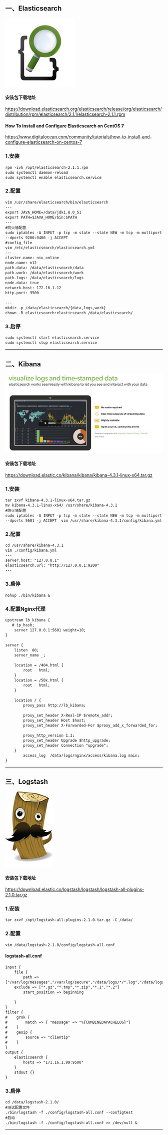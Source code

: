 <!--
author: yanliang.zhao
head: http://blog.itttl.com/logo_miao.png
date: 2016-01-12
title: Elasticsearch-logstash-Kibana安装配置
tags: log采集，elk
category: log
status: publist
summary: Elasticsearch-logstash-Kibana安装配置
-->


## 一、Elasticsearch
![elasticsearch-logo](./img/elasticsearch.png)
#### 安装包下载地址
https://download.elasticsearch.org/elasticsearch/release/org/elasticsearch/distribution/rpm/elasticsearch/2.1.1/elasticsearch-2.1.1.rpm
#### How To Install and Configure Elasticsearch on CentOS 7
https://www.digitalocean.com/community/tutorials/how-to-install-and-configure-elasticsearch-on-centos-7
### 1.安装
```
rpm -ivh /opt/elasticsearch-2.1.1.rpm
sudo systemctl daemon-reload
sudo systemctl enable elasticsearch.service
```
### 2.配置
```
vim /usr/share/elasticsearch/bin/elasticsearch
---
export JAVA_HOME=/data/jdk1.8.0_51
export PATH=$JAVA_HOME/bin:$PATH
---
#防火墙配置
sudo iptables -A INPUT -p tcp -m state --state NEW -m tcp -m multiport --dports 9200:9400 -j ACCEPT
#config_file
vim /etc/elasticsearch/elasticsearch.yml
---
cluster.name: niu_online
node.name: n12
path.data: /data/elasticsearch/data
path.work: /data/elasticsearch/work
path.logs: /data/elasticsearch/logs
node.data: true
network.host: 172.16.1.12
http.port: 9500

---
mkdir -p /data/elasticsearch/{data,logs,work}
chown -R elasticsearch:elasticsearch /data/elasticsearch/
```
### 3.启停
```
sudo systemctl start elasticsearch.service
sudo systemctl stop elasticsearch.service

```
---
## 二、Kibana
![kibana_00-logo](./img/kibana_00.jpg)
#### 安装包下载地址
https://download.elastic.co/kibana/kibana/kibana-4.3.1-linux-x64.tar.gz
### 1.安装
```
tar zxvf kibana-4.3.1-linux-x64.tar.gz
mv kibana-4.3.1-linux-x64/ /usr/share/kibana-4.3.1
#防火墙配置
sudo iptables -A INPUT -p tcp -m state --state NEW -m tcp -m multiport --dports 5601 -j ACCEPT  vim /usr/share/kibana-4.3.1/config/kibana.yml
```
### 2.配置
```
cd /usr/share/kibana-4.3.1
vim ./config/kibana.yml
---
server.host: "127.0.0.1"
elasticsearch.url: "http://127.0.0.1:9200"
---
```
### 3.启停
```
nohup ./bin/kibana &
```
### 4.配置Nginx代理
```
upstream lb_kibana {
   # ip_hash;
    server 127.0.0.1:5601 weight=10;
}

server {
    listen  80;
    server_name _;

    location = /404.html {
        root   html;
    }
    location = /50x.html {
        root   html;
    }

    location / {
        proxy_pass http://lb_kibana;

        proxy_set_header X-Real-IP $remote_addr;
        proxy_set_header Host $host;
        proxy_set_header X-Forwarded-For $proxy_add_x_forwarded_for;

        proxy_http_version 1.1;
        proxy_set_header Upgrade $http_upgrade;
        proxy_set_header Connection "upgrade";
    }
        access_log  /data/logs/nginx/access/kibana.log main;
}
```

---
## 三、Logstash
![logstash-logo](./img/logstash.jpg)
#### 安装包下载地址
https://download.elastic.co/logstash/logstash/logstash-all-plugins-2.1.0.tar.gz
### 1.安装
```
tar zxvf /opt/logstash-all-plugins-2.1.0.tar.gz -C /data/
```
### 2.配置
```
vim /data/logstash-2.1.0/config/logstash-all.conf
```
#### logstash-all.conf
```
input {
    file {
        path => ["/var/log/messages","/var/log/secure","/data/logs/*/*.log","/data/logs/*/*/*.log"]
    exclude => ["*.gz","*.tmp","*.zip","*.1","*.2"]
        start_position => beginning

    }
}
filter {
#    grok {
#        match => { "message" => "%{COMBINEDAPACHELOG}"}
#    }
#    geoip {
#        source => "clientip"
#    }
}
output {
    elasticsearch {
        hosts => "171.16.1.99:9500"
    }
    stdout {}
}
```
### 3.启停
```
cd /data/logstash-2.1.0/
#测试配置文件
./bin/logstash -f ./config/logstash-all.conf --configtest
#启动
./bin/logstash -f ./config/logstash-all.conf >> /dev/null &
```
---

